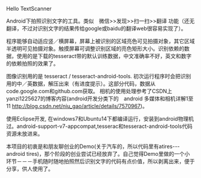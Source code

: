 Hello TextScanner

Android下拍照识别文字的工具。类似　微信>>发现>>扫一扫>>翻译 功能（还无翻译，不过对识别文字的结果传给google或baidu的翻译web很容易实现了）。 

程序能够自动适应竖／横屏幕，屏幕上被识别的区域亮色可见拍摄对象，其它区域半透明可见拍摄对象。触摸屏幕可调整识别区域的亮色矩形大小。识别依赖的数据，使用的是下载的tesseract带的默认训练数据，中文准确率不好，英文和数字的依赖拍照的效果了。 

图像识别用的是 tesseract / tesseract-android-tools. 初次运行程序时会把识别用的中／英数据，解压出来（有进度提示）。这部分代码，数据从 code.google.com和github.com获取。 相机的使用处理参考了CSDN上　yanzi1225627的博客内容(android开发分类下的　android 多媒体和相机详解1至11 http://blog.csdn.net/niu_gao/article/details/7570967)。 

使用Eclipse开发, 在windows7和Ubuntu14下都编译运行，安装到android物理机过。android-support-v7-appcompat,tesserac和tesseract-android-tools代码资源未放进来。 

本项目的初衷是和朋友聊创业的Demo(关于汽车的，所以代码里有atires---android tires)，那个阶段的创业尝试已经放弃了。自己觉得Demo里做的一个小环节－－－手机随时随地拍照然后识别文字的代码有点价值，所以剥离出来，便于分享，供人使用了。
